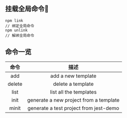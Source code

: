 ## 挂载全局命令
```
npm link
// 绑定全局命令
npm unlink
// 解绑全局命令
```

## 命令一览
命令 | 描述
:-: | :-:
add | add a new template
delete | delete a template
list | list all the templates
init | generate a new project from a template
minit | generate a test project from jest-demo